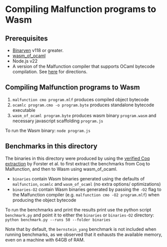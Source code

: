 # Compiling Malfunction programs to Wasm

## Prerequisites

- [Binaryen](https://github.com/WebAssembly/binaryen) v118 or greater.
- [wasm_of_ocaml](https://github.com/ocaml-wasm/wasm_of_ocaml)
- Node.js v22
- A version of the Malfunction compiler that supports OCaml bytecode compilation. See [here](https://github.com/stedolan/malfunction/pull/43) for directions. 

## Compiling Malfunction programs to Wasm

1. `malfunction cmo program.mlf` produces compiled object bytecode
2. `ocamlc program.cmo -o program.byte` produces standalone bytecode executable
3. `wasm_of_ocaml program.byte` produces wasm binary `program.wasm` and necessary javascript scaffolding `program.js`

To run the Wasm binary: `node program.js`

## Benchmarks in this directory

The binaries in this directory were produced by using the [verified Coq extraction](https://github.com/yforster/coq-verified-extraction) by Forster et al. to first extract the benchmarks from Coq to Malfunction, and then to Wasm using wasm_of_ocaml.

- `binaries` contain Wasm binaries generated using the defaults of `malfunction`, `ocamlc` and `wasm_of_ocaml` (no extra options/ optimizations)
- `binaries-O2` contain Wasm binaries generated by passing the `-O2` flag to the Malfunction compiler (e.g. `malfunction cmo -O2 program.mlf`) when producing the object bytecode

To run the benchmarks and print the results print use the python script `benchmark.py` and point it to either the `binaries` or `binaries-O2` directory:
`python benchmark.py --runs 50 --folder binaries`

Note that by default, the `bernstein_yang` benchmark is not included when running benchmarks, as we observed that it exhausts the available memory, even on a machine with 64GB of RAM.





